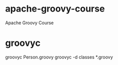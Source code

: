 # apache-groovy-course
Apache Groovy Course

# groovyc
groovyc Person.groovy
groovyc -d classes *.groovy
